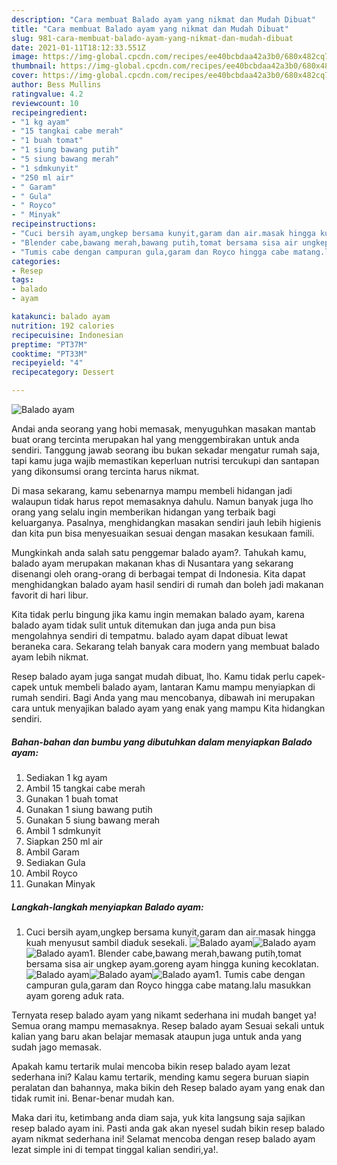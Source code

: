 ```yaml
---
description: "Cara membuat Balado ayam yang nikmat dan Mudah Dibuat"
title: "Cara membuat Balado ayam yang nikmat dan Mudah Dibuat"
slug: 981-cara-membuat-balado-ayam-yang-nikmat-dan-mudah-dibuat
date: 2021-01-11T18:12:33.551Z
image: https://img-global.cpcdn.com/recipes/ee40bcbdaa42a3b0/680x482cq70/balado-ayam-foto-resep-utama.jpg
thumbnail: https://img-global.cpcdn.com/recipes/ee40bcbdaa42a3b0/680x482cq70/balado-ayam-foto-resep-utama.jpg
cover: https://img-global.cpcdn.com/recipes/ee40bcbdaa42a3b0/680x482cq70/balado-ayam-foto-resep-utama.jpg
author: Bess Mullins
ratingvalue: 4.2
reviewcount: 10
recipeingredient:
- "1 kg ayam"
- "15 tangkai cabe merah"
- "1 buah tomat"
- "1 siung bawang putih"
- "5 siung bawang merah"
- "1 sdmkunyit"
- "250 ml air"
- " Garam"
- " Gula"
- " Royco"
- " Minyak"
recipeinstructions:
- "Cuci bersih ayam,ungkep bersama kunyit,garam dan air.masak hingga kuah menyusut sambil diaduk sesekali."
- "Blender cabe,bawang merah,bawang putih,tomat bersama sisa air ungkep ayam.goreng ayam hingga kuning kecoklatan."
- "Tumis cabe dengan campuran gula,garam dan Royco hingga cabe matang.lalu masukkan ayam goreng aduk rata."
categories:
- Resep
tags:
- balado
- ayam

katakunci: balado ayam 
nutrition: 192 calories
recipecuisine: Indonesian
preptime: "PT37M"
cooktime: "PT33M"
recipeyield: "4"
recipecategory: Dessert

---
```



![Balado ayam](https://img-global.cpcdn.com/recipes/ee40bcbdaa42a3b0/680x482cq70/balado-ayam-foto-resep-utama.jpg)

Andai anda seorang yang hobi memasak, menyuguhkan masakan mantab buat orang tercinta merupakan hal yang menggembirakan untuk anda sendiri. Tanggung jawab seorang ibu bukan sekadar mengatur rumah saja, tapi kamu juga wajib memastikan keperluan nutrisi tercukupi dan santapan yang dikonsumsi orang tercinta harus nikmat.

Di masa  sekarang, kamu sebenarnya mampu membeli hidangan jadi walaupun tidak harus repot memasaknya dahulu. Namun banyak juga lho orang yang selalu ingin memberikan hidangan yang terbaik bagi keluarganya. Pasalnya, menghidangkan masakan sendiri jauh lebih higienis dan kita pun bisa menyesuaikan sesuai dengan masakan kesukaan famili. 



Mungkinkah anda salah satu penggemar balado ayam?. Tahukah kamu, balado ayam merupakan makanan khas di Nusantara yang sekarang disenangi oleh orang-orang di berbagai tempat di Indonesia. Kita dapat menghidangkan balado ayam hasil sendiri di rumah dan boleh jadi makanan favorit di hari libur.

Kita tidak perlu bingung jika kamu ingin memakan balado ayam, karena balado ayam tidak sulit untuk ditemukan dan juga anda pun bisa mengolahnya sendiri di tempatmu. balado ayam dapat dibuat lewat beraneka cara. Sekarang telah banyak cara modern yang membuat balado ayam lebih nikmat.

Resep balado ayam juga sangat mudah dibuat, lho. Kamu tidak perlu capek-capek untuk membeli balado ayam, lantaran Kamu mampu menyiapkan di rumah sendiri. Bagi Anda yang mau mencobanya, dibawah ini merupakan cara untuk menyajikan balado ayam yang enak yang mampu Kita hidangkan sendiri.

<!--inarticleads1-->

##### Bahan-bahan dan bumbu yang dibutuhkan dalam menyiapkan Balado ayam:

1. Sediakan 1 kg ayam
1. Ambil 15 tangkai cabe merah
1. Gunakan 1 buah tomat
1. Gunakan 1 siung bawang putih
1. Gunakan 5 siung bawang merah
1. Ambil 1 sdmkunyit
1. Siapkan 250 ml air
1. Ambil  Garam
1. Sediakan  Gula
1. Ambil  Royco
1. Gunakan  Minyak




<!--inarticleads2-->

##### Langkah-langkah menyiapkan Balado ayam:

1. Cuci bersih ayam,ungkep bersama kunyit,garam dan air.masak hingga kuah menyusut sambil diaduk sesekali.
<img src="https://img-global.cpcdn.com/steps/d79b688ebcadff8a/160x128cq70/balado-ayam-langkah-memasak-1-foto.jpg" alt="Balado ayam"><img src="https://img-global.cpcdn.com/steps/9f82bd1798f6663a/160x128cq70/balado-ayam-langkah-memasak-1-foto.jpg" alt="Balado ayam"><img src="https://img-global.cpcdn.com/steps/3a263d8306fc6059/160x128cq70/balado-ayam-langkah-memasak-1-foto.jpg" alt="Balado ayam">1. Blender cabe,bawang merah,bawang putih,tomat bersama sisa air ungkep ayam.goreng ayam hingga kuning kecoklatan.
<img src="https://img-global.cpcdn.com/steps/3fb8b41cbd2608da/160x128cq70/balado-ayam-langkah-memasak-2-foto.jpg" alt="Balado ayam"><img src="https://img-global.cpcdn.com/steps/4db93ae6cc05412b/160x128cq70/balado-ayam-langkah-memasak-2-foto.jpg" alt="Balado ayam"><img src="https://img-global.cpcdn.com/steps/014c41301e3ce990/160x128cq70/balado-ayam-langkah-memasak-2-foto.jpg" alt="Balado ayam">1. Tumis cabe dengan campuran gula,garam dan Royco hingga cabe matang.lalu masukkan ayam goreng aduk rata.




Ternyata resep balado ayam yang nikamt sederhana ini mudah banget ya! Semua orang mampu memasaknya. Resep balado ayam Sesuai sekali untuk kalian yang baru akan belajar memasak ataupun juga untuk anda yang sudah jago memasak.

Apakah kamu tertarik mulai mencoba bikin resep balado ayam lezat sederhana ini? Kalau kamu tertarik, mending kamu segera buruan siapin peralatan dan bahannya, maka bikin deh Resep balado ayam yang enak dan tidak rumit ini. Benar-benar mudah kan. 

Maka dari itu, ketimbang anda diam saja, yuk kita langsung saja sajikan resep balado ayam ini. Pasti anda gak akan nyesel sudah bikin resep balado ayam nikmat sederhana ini! Selamat mencoba dengan resep balado ayam lezat simple ini di tempat tinggal kalian sendiri,ya!.

